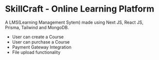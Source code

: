 # SkillCraft - Online Learning Platform

A LMS(Learning Management Sytem) made using Next JS, React JS, Prisma, Tailwind and MongoDB.

- User can create a Course
- User can purchase a Course
- Payment Gateway Integration
- File upload functionality
